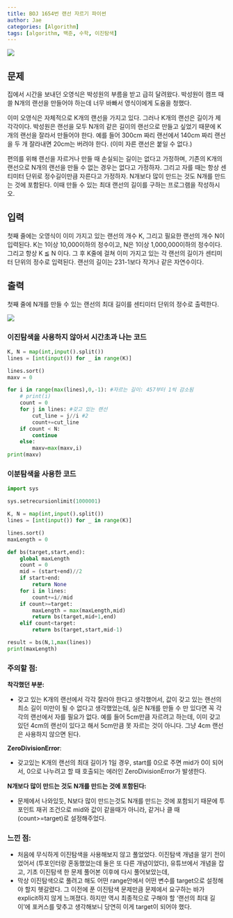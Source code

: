 ```yaml
---
title: BOJ 1654번 랜선 자르기 파이썬
author: Jae
categories: [Algorithm]
tags: [algorithm, 백준, 수학, 이진탐색]
---
```


![](https://media.vlpt.us/images/a87380/post/f419c655-10a9-4695-bb3e-ca738853c6b8/image.png)

## 문제

집에서 시간을 보내던 오영식은 박성원의 부름을 받고 급히 달려왔다. 박성원이 캠프 때 쓸 N개의 랜선을 만들어야 하는데 너무 바빠서 영식이에게 도움을 청했다.

이미 오영식은 자체적으로 K개의 랜선을 가지고 있다. 그러나 K개의 랜선은 길이가 제각각이다. 박성원은 랜선을 모두 N개의 같은 길이의 랜선으로 만들고 싶었기 때문에 K개의 랜선을 잘라서 만들어야 한다. 예를 들어 300cm 짜리 랜선에서 140cm 짜리 랜선을 두 개 잘라내면 20cm는 버려야 한다. (이미 자른 랜선은 붙일 수 없다.)

편의를 위해 랜선을 자르거나 만들 때 손실되는 길이는 없다고 가정하며, 기존의 K개의 랜선으로 N개의 랜선을 만들 수 없는 경우는 없다고 가정하자. 그리고 자를 때는 항상 센티미터 단위로 정수길이만큼 자른다고 가정하자. N개보다 많이 만드는 것도 N개를 만드는 것에 포함된다. 이때 만들 수 있는 최대 랜선의 길이를 구하는 프로그램을 작성하시오.

## 입력

첫째 줄에는 오영식이 이미 가지고 있는 랜선의 개수 K, 그리고 필요한 랜선의 개수 N이 입력된다. K는 1이상 10,000이하의 정수이고, N은 1이상 1,000,000이하의 정수이다. 그리고 항상 K ≦ N 이다. 그 후 K줄에 걸쳐 이미 가지고 있는 각 랜선의 길이가 센티미터 단위의 정수로 입력된다. 랜선의 길이는 231-1보다 작거나 같은 자연수이다.

## 출력

첫째 줄에 N개를 만들 수 있는 랜선의 최대 길이를 센티미터 단위의 정수로 출력한다.

![](https://media.vlpt.us/images/a87380/post/103419eb-59f7-4b26-95d9-fc3f952caeb6/image.png)

### **이진탐색을 사용하지 않아서 시간초과 나는 코드**

```python
K, N = map(int,input().split())
lines = [int(input()) for _ in range(K)]

lines.sort()
maxv = 0

for i in range(max(lines),0,-1): #자르는 길이: 457부터 1씩 감소됨
    # print(i)
    count = 0
    for j in lines: #갖고 있는 랜선
        cut_line = j//i #2
        count+=cut_line
    if count < N:
        continue
    else:
        maxv=max(maxv,i)
print(maxv)
```

### 이분탐색을 사용한 코드

```python
import sys

sys.setrecursionlimit(1000001)

K, N = map(int,input().split())
lines = [int(input()) for _ in range(K)]

lines.sort()
maxLength = 0

def bs(target,start,end):
    global maxLength
    count = 0
    mid = (start+end)//2
    if start>end:
        return None
    for i in lines:
        count+=i//mid
    if count>=target:
        maxLength = max(maxLength,mid)
        return bs(target,mid+1,end)
    elif count<target:
        return bs(target,start,mid-1)

result = bs(N,1,max(lines))
print(maxLength)
```

### 주의할 점:

**착각했던 부분:**

- 갖고 있는 K개의 랜선에서 각각 잘라야 한다고 생각했어서, 값이 갖고 있는 랜선의 최소 길이 미만이 될 수 없다고 생각했었는데, 실은 N개를 만들 수 만 있다면 꼭 각각의 랜선에서 자를 필요가 없다. 예를 들어 5cm만큼 자르려고 하는데, 이미 갖고 있던 4cm의 랜선이 있다고 해서 5cm만큼 못 자르는 것이 아니다. 그냥 4cm 랜선은 사용하지 않으면 된다.

**ZeroDivisionError**:

- 갖고있는 K개의 랜선의 최대 길이가 1일 경우, start를 0으로 주면 mid가 0이 되어서, 0으로 나누려고 할 때 호출되는 에러인 ZeroDivisionError가 발생한다.

**N개보다 많이 만드는 것도 N개를 만드는 것에 포함된다:**

- 문제에서 나와있듯, N보다 많이 만드는것도 N개를 만드는 것에 포함되기 때문에 투포인트 재귀 조건으로 mid와 값이 같을때가 아니라, 같거나 클 때 (count>=target)로 설정해주었다.

### 느낀 점:

- 처음에 무식하게 이진탐색을 사용해보지 않고 풀었었다. 이진탐색 개념을 알기 전이었어서 (투포인터랑 혼동했었는데 둘은 또 다른 개념이었다), 유튜브에서 개념을 잡고, 기초 이진탐색 한 문제 풀어본 이후에 다시 풀어보았는데,
- 막상 이진탐색으로 풀려고 해도 어떤 range안에서 어떤 변수를 target으로 설정해야 할지 헷갈렸다. 그 이전에 푼 이진탐색 문제만큼 문제에서 요구하는 바가 explicit하지 않게 느껴졌다. 하지만 역시 최종적으로 구해야 할 ‘랜선의 최대 길이’에 포커스를 맞추고 생각해보니 당연히 이게 target이 되어야 했다.
